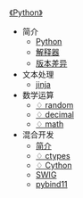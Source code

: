 [《Python》](index.md)

- 简介
  - [Python](简介/Python.md)
  - [解释器](简介/解释器.md)
  - [版本差异](简介/版本差异.md)
- 文本处理
  - [jinja](文本处理/jinja.md)
- 数学运算
  - [♢ random](数学运算/^random.md)
  - [♢ decimal](数学运算/^decimal.md)
  - [♢ math](数学运算/^math.md)
- 混合开发
  - [简介](混合开发/简介.md)
  - [♢ ctypes](混合开发/^ctypes.md)
  - [♢ Cython](混合开发/^Cython.md)
  - [SWIG](混合开发/SWIG.md)
  - [pybind11](混合开发/pybind11.md)
